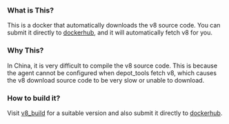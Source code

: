### What is This?

This is a docker that automatically downloads the v8 source code. You can submit it directly to [dockerhub](hub.docker.com), and it will automatically fetch v8 for you.

### Why This?

In China, it is very difficult to compile the v8 source code. This is because the agent cannot be configured when depot_tools fetch v8, which causes the v8 download source code to be very slow or unable to download.

### How to build it?

Visit [v8_build](https://github.com/mrh929/v8_build) for a suitable version and also submit it directly to [dockerhub](hub.docker.com). 